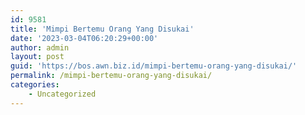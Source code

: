 ```yaml
---
id: 9581
title: 'Mimpi Bertemu Orang Yang Disukai'
date: '2023-03-04T06:20:29+00:00'
author: admin
layout: post
guid: 'https://bos.awn.biz.id/mimpi-bertemu-orang-yang-disukai/'
permalink: /mimpi-bertemu-orang-yang-disukai/
categories:
    - Uncategorized
---
```


